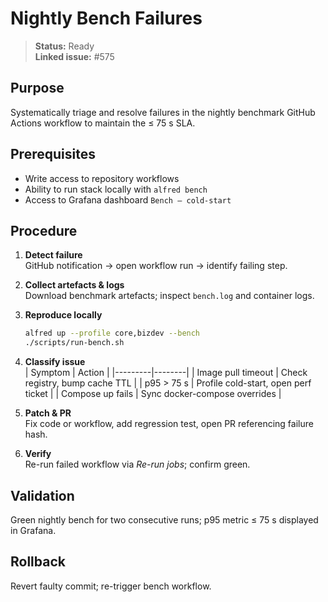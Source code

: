 # Nightly Bench Failures

> **Status:** Ready  
> **Linked issue:** #575  

## Purpose
Systematically triage and resolve failures in the nightly benchmark GitHub Actions workflow to maintain the ≤ 75 s SLA.

## Prerequisites
- Write access to repository workflows  
- Ability to run stack locally with `alfred bench`  
- Access to Grafana dashboard `Bench – cold-start`  

## Procedure
1. **Detect failure**  
   GitHub notification → open workflow run → identify failing step.

2. **Collect artefacts & logs**  
   Download benchmark artefacts; inspect `bench.log` and container logs.

3. **Reproduce locally**  
   ```bash
   alfred up --profile core,bizdev --bench
   ./scripts/run-bench.sh
   ```

4. **Classify issue**  
   | Symptom | Action |
   |---------|--------|
   | Image pull timeout | Check registry, bump cache TTL |
   | p95 > 75 s | Profile cold-start, open perf ticket |
   | Compose up fails | Sync docker-compose overrides |

5. **Patch & PR**  
   Fix code or workflow, add regression test, open PR referencing failure hash.

6. **Verify**  
   Re-run failed workflow via _Re-run jobs_; confirm green.

## Validation
Green nightly bench for two consecutive runs; p95 metric ≤ 75 s displayed in Grafana.

## Rollback
Revert faulty commit; re-trigger bench workflow.